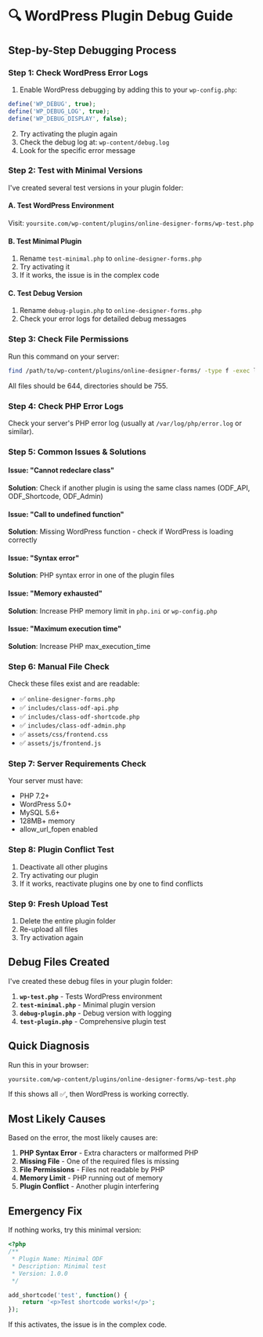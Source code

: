 # 🔍 WordPress Plugin Debug Guide

## Step-by-Step Debugging Process

### Step 1: Check WordPress Error Logs
1. Enable WordPress debugging by adding this to your `wp-config.php`:
```php
define('WP_DEBUG', true);
define('WP_DEBUG_LOG', true);
define('WP_DEBUG_DISPLAY', false);
```

2. Try activating the plugin again
3. Check the debug log at: `wp-content/debug.log`
4. Look for the specific error message

### Step 2: Test with Minimal Versions

I've created several test versions in your plugin folder:

#### A. Test WordPress Environment
Visit: `yoursite.com/wp-content/plugins/online-designer-forms/wp-test.php`

#### B. Test Minimal Plugin
1. Rename `test-minimal.php` to `online-designer-forms.php`
2. Try activating it
3. If it works, the issue is in the complex code

#### C. Test Debug Version
1. Rename `debug-plugin.php` to `online-designer-forms.php`
2. Check your error logs for detailed debug messages

### Step 3: Check File Permissions
Run this command on your server:
```bash
find /path/to/wp-content/plugins/online-designer-forms/ -type f -exec ls -la {} \;
```

All files should be 644, directories should be 755.

### Step 4: Check PHP Error Logs
Check your server's PHP error log (usually at `/var/log/php/error.log` or similar).

### Step 5: Common Issues & Solutions

#### Issue: "Cannot redeclare class"
**Solution**: Check if another plugin is using the same class names (ODF_API, ODF_Shortcode, ODF_Admin)

#### Issue: "Call to undefined function"
**Solution**: Missing WordPress function - check if WordPress is loading correctly

#### Issue: "Syntax error"
**Solution**: PHP syntax error in one of the plugin files

#### Issue: "Memory exhausted"
**Solution**: Increase PHP memory limit in `php.ini` or `wp-config.php`

#### Issue: "Maximum execution time"
**Solution**: Increase PHP max_execution_time

### Step 6: Manual File Check

Check these files exist and are readable:
- ✅ `online-designer-forms.php`
- ✅ `includes/class-odf-api.php`
- ✅ `includes/class-odf-shortcode.php`
- ✅ `includes/class-odf-admin.php`
- ✅ `assets/css/frontend.css`
- ✅ `assets/js/frontend.js`

### Step 7: Server Requirements Check

Your server must have:
- PHP 7.2+
- WordPress 5.0+
- MySQL 5.6+
- 128MB+ memory
- allow_url_fopen enabled

### Step 8: Plugin Conflict Test

1. Deactivate all other plugins
2. Try activating our plugin
3. If it works, reactivate plugins one by one to find conflicts

### Step 9: Fresh Upload Test

1. Delete the entire plugin folder
2. Re-upload all files
3. Try activation again

## Debug Files Created

I've created these debug files in your plugin folder:

1. **`wp-test.php`** - Tests WordPress environment
2. **`test-minimal.php`** - Minimal plugin version
3. **`debug-plugin.php`** - Debug version with logging
4. **`test-plugin.php`** - Comprehensive plugin test

## Quick Diagnosis

Run this in your browser:
```
yoursite.com/wp-content/plugins/online-designer-forms/wp-test.php
```

If this shows all ✅, then WordPress is working correctly.

## Most Likely Causes

Based on the error, the most likely causes are:

1. **PHP Syntax Error** - Extra characters or malformed PHP
2. **Missing File** - One of the required files is missing
3. **File Permissions** - Files not readable by PHP
4. **Memory Limit** - PHP running out of memory
5. **Plugin Conflict** - Another plugin interfering

## Emergency Fix

If nothing works, try this minimal version:

```php
<?php
/**
 * Plugin Name: Minimal ODF
 * Description: Minimal test
 * Version: 1.0.0
 */

add_shortcode('test', function() {
    return '<p>Test shortcode works!</p>';
});
```

If this activates, the issue is in the complex code.
